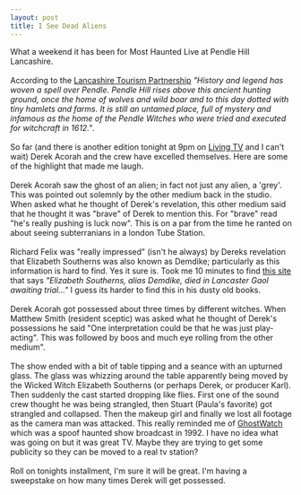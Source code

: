 ```yaml
--- 
layout: post
title: I See Dead Aliens
---
```

What a weekend it has been for Most Haunted Live at Pendle Hill Lancashire.<br /><br />According to the [Lancashire Tourism Partnership](http://www.lancashiretourism.com/pendle.asp?source=adwords) <i>"History and legend has woven a spell over Pendle. Pendle Hill rises above this ancient hunting ground, once the home of wolves and wild boar and to this day dotted with tiny hamlets and farms. It is still an untamed place, full of mystery and infamous as the home of the Pendle Witches who were tried and executed for witchcraft in 1612."</i>.<br /><br />So far (and there is another edition tonight at 9pm on [Living TV](http://www.livingtv.co.uk/mosthaunted) and I can't wait) Derek Acorah and the crew have excelled themselves. Here are some of the highlight that made me laugh. <br /><br />Derek Acorah saw the ghost of an alien; in fact not just any alien, a 'grey'. This was pointed out solemnly by the other medium back in the studio. When asked what he thought of Derek's revelation, this other medium said that he thought it was "brave" of Derek to mention this. For "brave" read "he's really pushing is luck now". This is on a par from the time he ranted on about seeing subterranians in a london Tube Station.<br /><br />Richard Felix was "really impressed" (isn't he always) by Dereks revelation that Elizabeth Southerns was also known as Demdike; particularly as this information is hard to find. Yes it sure is. Took me 10 minutes to find [this site](http://www.pendlewitches.co.uk/) that says <i>"Elizabeth Southerns, alias Demdike, died in Lancaster Gaol awaiting trial..."</i> I guess its harder to find this in his dusty old books.<br /><br />Derek Acorah got possessed about three times by different witches. When Matthew Smith (resident sceptic) was asked what he thought of Derek's possessions he said "One interpretation could be that he was just play-acting". This was followed by boos and much eye rolling from the other medium". <br /><br />The show ended with a bit of table tipping and a seance with an upturned glass. The glass was whizzing around the table apparently being moved by the Wicked Witch Elizabeth Southerns (or perhaps Derek, or producer Karl). Then suddenly the cast started dropping like flies. First one of the sound crew thought he was being strangled, then Stuart (Paula's favorite) got strangled and collapsed. Then the makeup girl and finally we lost all footage as the camera man was attacked. This really reminded me of [GhostWatch](http://www.bbc.co.uk/cult/ilove/tv/ghostwatch/) which was a spoof haunted show broadcast in 1992. I have no idea what was going on but it was great TV. Maybe they are trying to get some publicity so they can be moved to a real tv station?<br /><br />Roll on tonights installment, I'm sure it will be great. I'm having a sweepstake on how many times Derek will get possessed.<br />

